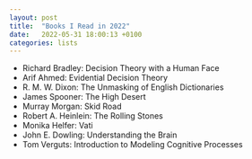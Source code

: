 ```yaml
---
layout: post
title:  "Books I Read in 2022"
date:   2022-05-31 18:00:13 +0100
categories: lists
---
```



* Richard Bradley: Decision Theory with a Human Face
* Arif Ahmed: Evidential Decision Theory
* R. M. W. Dixon: The Unmasking of English Dictionaries
* James Spooner: The High Desert
* Murray Morgan: Skid Road
* Robert A. Heinlein: The Rolling Stones
* Monika Helfer: Vati
* John E. Dowling: Understanding the Brain
* Tom Verguts: Introduction to Modeling Cognitive Processes
